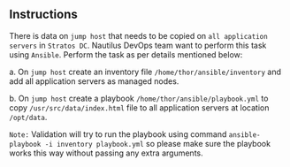 ## Instructions

There is data on `jump host` that needs to be copied on `all application servers` in `Stratos DC`.  Nautilus DevOps team want to perform this task using `Ansible`. Perform the task as per details mentioned below:

a. On `jump host` create an inventory file `/home/thor/ansible/inventory` and add all application servers as managed nodes.

b. On `jump host` create a playbook  `/home/thor/ansible/playbook.yml` to copy `/usr/src/data/index.html` file to all application servers at location `/opt/data`.

`Note:` Validation will try to run the playbook using command `ansible-playbook -i inventory playbook.yml` so please make sure the playbook works this way without passing any extra arguments.

